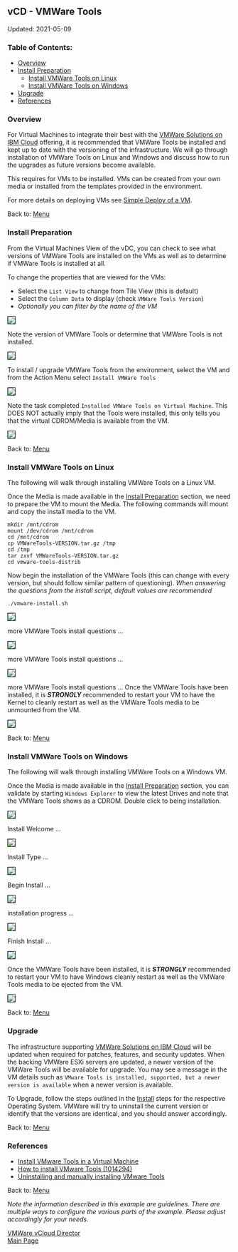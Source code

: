 ## vCD - VMWare Tools

Updated: 2021-05-09

### <a name="toc"></a>Table of Contents:
  - [Overview](#overview)
  - [Install Preparation](#install)
    - [Install VMWare Tools on Linux](#linux)
    - [Install VMWare Tools on Windows](#windows)
  - [Upgrade](#upgrade)
  - [References](#references)

###  <a name="overview"></a>Overview

For Virtual Machines to integrate their best with the [VMWare Solutions on IBM Cloud](https://cloud.ibm.com/infrastructure/vmware-solutions/console) offering, it is recommended that VMWare Tools be installed and kept up to date with the versioning of the infrastructure.  We will go through installation of VMWare Tools on Linux and Windows and discuss how to run the upgrades as future versions become available.

This requires for VMs to be installed.  VMs can be created from your own media or installed from the templates provided in the environment.  

For more details on deploying VMs see [Simple Deploy of a VM](https://mlwiles.github.io/vmwaresolutions/vcd/vm101/).

Back to: [Menu](#toc)

###  <a name="install"></a>Install Preparation

From the Virtual Machines View of the vDC, you can check to see what versions of VMWare Tools are installed on the VMs as well as to determine if VMWare Tools is installed at all.  

To change the properties that are viewed for the VMs:
- Select the `List View` to change from Tile View (this is default)
- Select the `Column Data` to display (check `VMWare Tools Version`)
- _Optionally you can filter by the name of the VM_

<img src="images/0-properties.png" style="border: 1px solid black">

Note the version of VMWare Tools or determine that VMWare Tools is not installed.

<img src="images/1-not-installed.png" style="border: 1px solid black">

To install / upgrade VMWare Tools from the environment, select the VM and from the Action Menu select `Install VMWare Tools`

<img src="images/2-mount-cd.png" style="border: 1px solid black">

Note the task completed `Installed VMWare Tools on Virtual Machine`.  This DOES NOT actually imply that the Tools were installed, this only tells you that the virtual CDROM/Media is available from the VM.

<img src="images/3-mounted-cd.png" style="border: 1px solid black">

Back to: [Menu](#toc)

###  <a name="linux"></a>Install VMWare Tools on Linux

The following will walk through installing VMWare Tools on a Linux VM.

Once the Media is made available in the [Install Preparation](#install) section, we need to prepare the VM to mount the Media.  The following commands will mount and copy the install media to the VM.

```
mkdir /mnt/cdrom
mount /dev/cdrom /mnt/cdrom
cd /mnt/cdrom
cp VMWareTools-VERSION.tar.gz /tmp
cd /tmp
tar zxvf VMWareTools-VERSION.tar.gz
cd vmware-tools-distrib
```

Now begin the installation of the VMWare Tools (this can change with every version, but should follow similar pattern of questioning).  _When answering the questions from the install script, default values are recommended_

```
./vmware-install.sh
```
<img src="images/4-linux.png" style="border: 1px solid black">

more VMWare Tools install questions ... 

<img src="images/5-linux.png" style="border: 1px solid black">

more VMWare Tools install questions ... 

<img src="images/6-linux.png" style="border: 1px solid black">

more VMWare Tools install questions ... Once the VMWare Tools have been installed, it is _**STRONGLY**_ recommended to restart your VM to have the Kernel to cleanly restart as well as the VMWare Tools media to be unmounted from the VM.

<img src="images/7-linux.png" style="border: 1px solid black">

Back to: [Menu](#toc)

###  <a name="windows"></a>Install VMWare Tools on Windows

The following will walk through installing VMWare Tools on a Windows VM.

Once the Media is made available in the [Install Preparation](#install) section, you can validate by starting `Windows Explorer` to view the latest Drives and note that the VMWare Tools shows as a CDROM.  Double click to being installation.

<img src="images/8-windows.png" style="border: 1px solid black">

Install Welcome ... 

<img src="images/9-windows.png" style="border: 1px solid black">

Install Type ... 

<img src="images/10-windows.png" style="border: 1px solid black">

Begin Install ... 

<img src="images/11-windows.png" style="border: 1px solid black">

installation progress ... 

<img src="images/12-windows.png" style="border: 1px solid black">

Finish Install ... 

<img src="images/13-windows.png" style="border: 1px solid black">

Once the VMWare Tools have been installed, it is _**STRONGLY**_ recommended to restart your VM to have Windows cleanly restart as well as the VMWare Tools media to be ejected from the VM.

<img src="images/14-windows.png" style="border: 1px solid black">

Back to: [Menu](#toc)

###  <a name="upgrade"></a>Upgrade

The infrastructure supporting [VMWare Solutions on IBM Cloud](https://cloud.ibm.com/infrastructure/vmware-solutions/console) will be updated when required for patches, features, and security updates.  When the backing VMWare ESXi servers are updated, a newer version of the VMWare Tools will be available for upgrade.  You may see a message in the VM details such as `VMware Tools is installed, supported, but a newer version is available` when a newer version is available.

To Upgrade, follow the steps outlined in the [Install](#install) steps for the respective Operating System.  VMWare will try to uninstall the current version or identify that the versions are identical, and you should answer accordingly.

Back to: [Menu](#toc)

###  <a name="references"></a>References

- [Install VMware Tools in a Virtual Machine](https://docs.vmware.com/en/VMware-Cloud-Director/10.2/VMware-Cloud-Director-Tenant-Portal-Guide/GUID-2D21BDFA-FADB-445A-8CB5-3628255773AC.html)
- [How to install VMware Tools (1014294)](https://kb.vmware.com/s/article/1014294)
- [Uninstalling and manually installing VMware Tools](https://kb.vmware.com/s/article/1014522)

Back to: [Menu](#toc)

_Note the information described in this example are guidelines.  There are multiple ways to configure the various parts of the example.  Please adjust accordingly for your needs._

[VMWare vCloud Director](https://mlwiles.github.io/vmwaresolutions/vcd/)<br/>
[Main Page](https://mlwiles.github.io/vmwaresolutions)
